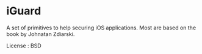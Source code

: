 iGuard
======

A set of primitives to help securing iOS applications. Most are based on the book by Johnatan Zdiarski.

License : BSD
